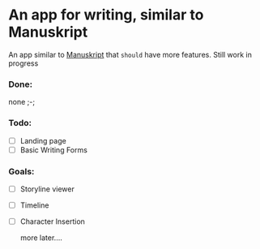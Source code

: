 
# An app for writing, similar to Manuskript

An app similar to [Manuskript](https://www.theologeek.ch/manuskript/) that `should` have more features. Still work in progress

### Done:
none ;-;

### Todo:
- [ ] Landing page
- [ ] Basic Writing Forms

### Goals:
- [ ] Storyline viewer
- [ ] Timeline
- [ ] Character Insertion
  
  more later....